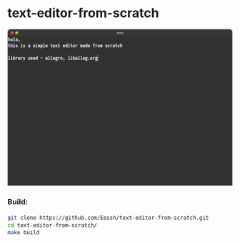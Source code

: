 # text-editor-from-scratch

![](/screenshots/editor.png)

### Build:
```bash
git clone https://github.com/Eessh/text-editor-from-scratch.git
cd text-editor-from-scratch/
make build
```
